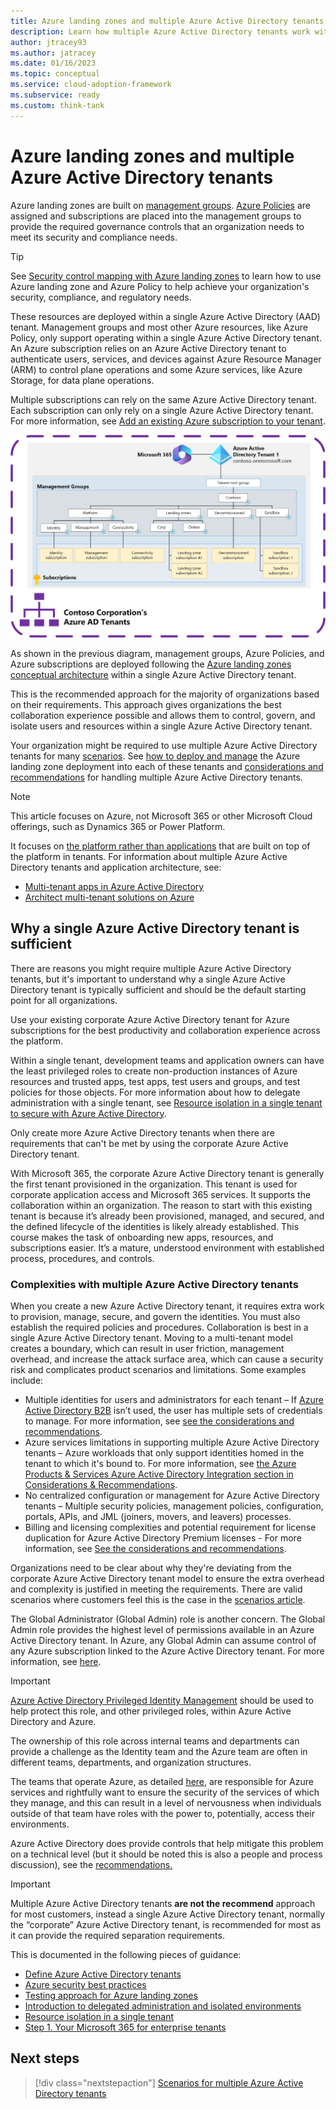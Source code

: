 ```yaml
---
title: Azure landing zones and multiple Azure Active Directory tenants
description: Learn how multiple Azure Active Directory tenants work within the context of Azure landing zones.
author: jtracey93
ms.author: jatracey
ms.date: 01/16/2023
ms.topic: conceptual
ms.service: cloud-adoption-framework
ms.subservice: ready
ms.custom: think-tank
---
```


# Azure landing zones and multiple Azure Active Directory tenants

Azure landing zones are built on [management groups](/azure/governance/management-groups/overview). [Azure Policies](/azure/governance/policy/overview) are assigned and subscriptions are placed into the management groups to provide the required governance controls that an organization needs to meet its security and compliance needs.

>[!TIP]
> See [Security control mapping with Azure landing zones](/azure/cloud-adoption-framework/ready/control-mapping/security-control-mapping) to learn how to use Azure landing zone and Azure Policy to help achieve your organization's security, compliance, and regulatory needs.

These resources are deployed within a single Azure Active Directory (AAD) tenant. Management groups and most other Azure resources, like Azure Policy, only support operating within a single Azure Active Directory tenant. An Azure subscription relies on an Azure Active Directory tenant to authenticate users, services, and devices against Azure Resource Manager (ARM) to control plane operations and some Azure services, like Azure Storage, for data plane operations.

Multiple subscriptions can rely on the same Azure Active Directory tenant. Each subscription can only rely on a single Azure Active Directory tenant. For more information, see [Add an existing Azure subscription to your tenant](/azure/active-directory/fundamentals/active-directory-how-subscriptions-associated-directory).

[![Diagram of a single Azure Active Directory tenant with Azure landing zones deployed.](media/contoso-single-tenant.png)](media/contoso-single-tenant.png#lightbox)

As shown in the previous diagram, management groups, Azure Policies, and Azure subscriptions are deployed following the [Azure landing zones conceptual architecture](/azure/cloud-adoption-framework/ready/landing-zone/#azure-landing-zone-conceptual-architecture) within a single Azure Active Directory tenant.

This is the recommended approach for the majority of organizations based on their requirements. This approach gives organizations the best collaboration experience possible and allows them to control, govern, and isolate users and resources within a single Azure Active Directory tenant.

Your organization might be required to use multiple Azure Active Directory tenants for many [scenarios](scenarios.md). See [how to deploy and manage](automation.md) the Azure landing zone deployment into each of these tenants and [considerations and recommendations](considerations-recommendations.md) for handling multiple Azure Active Directory tenants.

>[!NOTE]
> This article focuses on Azure, not Microsoft 365 or other Microsoft Cloud offerings, such as Dynamics 365 or Power Platform.
>
> It focuses on [the platform rather than applications](/azure/cloud-adoption-framework/ready/landing-zone/#platform-vs-application-landing-zones) that are built on top of the platform in tenants. For information about multiple Azure Active Directory tenants and application architecture, see:
>
> - [Multi-tenant apps in Azure Active Directory](/azure/active-directory/develop/application-model#multi-tenant-apps)
> - [Architect multi-tenant solutions on Azure](/azure/architecture/guide/multitenant/overview)

## Why a single Azure Active Directory tenant is sufficient

There are reasons you might require multiple Azure Active Directory tenants, but it's important to understand why a single Azure Active Directory tenant is typically sufficient and should be the default starting point for all organizations.

Use your existing corporate Azure Active Directory tenant for Azure subscriptions for the best productivity and collaboration experience across the platform.

Within a single tenant, development teams and application owners can have the least privileged roles to create non-production instances of Azure resources and trusted apps, test apps, test users and groups, and test policies for those objects. For more information about how to delegate administration with a single tenant, see [Resource isolation in a single tenant to secure with Azure Active Directory](/azure/active-directory/fundamentals/secure-with-azure-ad-single-tenant).

Only create more Azure Active Directory tenants when there are requirements that can't be met by using the corporate Azure Active Directory tenant.

With Microsoft 365, the corporate Azure Active Directory tenant is generally the first tenant provisioned in the organization. This tenant is used for corporate application access and Microsoft 365 services. It supports the collaboration within an organization. The reason to start with this existing tenant is because it’s already been provisioned, managed, and secured, and the defined lifecycle of the identities is likely already established. This course makes the task of onboarding new apps, resources, and subscriptions easier. It’s a mature, understood environment with established process, procedures, and controls.

### Complexities with multiple Azure Active Directory tenants

When you create a new Azure Active Directory tenant, it requires extra work to provision, manage, secure, and govern the identities. You must also establish the required policies and procedures. Collaboration is best in a single Azure Active Directory tenant. Moving to a multi-tenant model creates a boundary, which can result in user friction, management overhead, and increase the attack surface area, which can cause a security risk and complicates product scenarios and limitations. Some examples include:

- Multiple identities for users and administrators for each tenant – If [Azure Active Directory B2B](/azure/active-directory/external-identities/what-is-b2b) isn’t used, the user has multiple sets of credentials to manage. For more information, see [see the considerations and recommendations](considerations-recommendations.md).
- Azure services limitations in supporting multiple Azure Active Directory tenants – Azure workloads that only support identities homed in the tenant to which it's bound to. For more information, see [the Azure Products & Services Azure Active Directory Integration section in Considerations & Recommendations](considerations-recommendations.md#azure-products--services-azure-active-directory-integration).
- No centralized configuration or management for Azure Active Directory tenants – Multiple security policies, management policies, configuration, portals, APIs, and JML (joiners, movers, and leavers) processes.
- Billing and licensing complexities and potential requirement for license duplication for Azure Active Directory Premium licenses - For more information, see [See the considerations and recommendations](considerations-recommendations.md).

Organizations need to be clear about why they're deviating from the corporate Azure Active Directory tenant model to ensure the extra overhead and complexity is justified in meeting the requirements. There are valid scenarios where customers feel this is the case in the [scenarios article](scenarios.md).

The Global Administrator (Global Admin) role is another concern. The Global Admin role provides the highest level of permissions available in an Azure Active Directory tenant. In Azure, any Global Admin can assume control of any Azure subscription linked to the Azure Active Directory tenant. For more information, see [here](/azure/role-based-access-control/elevate-access-global-admin).

>[!IMPORTANT]
> [Azure Active Directory Privileged Identity Management](/azure/active-directory/privileged-identity-management/pim-configure) should be used to help protect this role, and other privileged roles, within Azure Active Directory and Azure.

The ownership of this role across internal teams and departments can provide a challenge as the Identity team and the Azure team are often in different teams, departments, and organization structures.

The teams that operate Azure, as detailed [here](/azure/cloud-adoption-framework/organize/#understand-required-cloud-functions), are responsible for Azure services and rightfully want to ensure the security of the services of which they manage, and this can result in a level of nervousness when individuals outside of that team have roles with the power to, potentially, access their environments.

Azure Active Directory does provide controls that help mitigate this problem on a technical level (but it should be noted this is also a people and process discussion), see the [recommendations.](considerations-recommendations.md#recommendations)

>[!IMPORTANT]
> Multiple Azure Active Directory tenants **are not the recommend** approach for most customers, instead a single Azure Active Directory tenant, normally the “corporate” Azure Active Directory tenant, is recommended for most as it can provide the required separation requirements.
> 
> This is documented in the following pieces of guidance:
> 
> - [Define Azure Active Directory tenants](/azure/cloud-adoption-framework/ready/landing-zone/design-area/azure-ad-define)
> - [Azure security best practices](/azure/cloud-adoption-framework/secure/security-top-10#9-architecture-standardize-on-a-single-directory-and-identity)
> - [Testing approach for Azure landing zones](/azure/cloud-adoption-framework/ready/enterprise-scale/testing-approach)
> - [Introduction to delegated administration and isolated environments](/azure/active-directory/fundamentals/secure-with-azure-ad-introduction)
> - [Resource isolation in a single tenant](/azure/active-directory/fundamentals/secure-with-azure-ad-single-tenant)
> - [Step 1. Your Microsoft 365 for enterprise tenants](/microsoft-365/solutions/tenant-management-tenants)

## Next steps

> [!div class="nextstepaction"]
> [Scenarios for multiple Azure Active Directory tenants](scenarios.md)